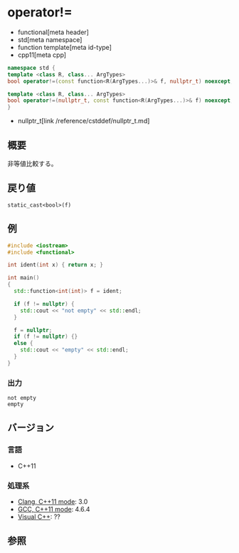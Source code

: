 # operator!=
* functional[meta header]
* std[meta namespace]
* function template[meta id-type]
* cpp11[meta cpp]

```cpp
namespace std {
template <class R, class... ArgTypes>
bool operator!=(const function<R(ArgTypes...)>& f, nullptr_t) noexcept;

template <class R, class... ArgTypes>
bool operator!=(nullptr_t, const function<R(ArgTypes...)>& f) noexcept;
}
```
* nullptr_t[link /reference/cstddef/nullptr_t.md]

## 概要
非等値比較する。


## 戻り値
`static_cast<bool>(f)`


## 例
```cpp example
#include <iostream>
#include <functional>

int ident(int x) { return x; }

int main()
{
  std::function<int(int)> f = ident;

  if (f != nullptr) {
    std::cout << "not empty" << std::endl;
  }

  f = nullptr;
  if (f != nullptr) {}
  else {
    std::cout << "empty" << std::endl;
  }
}
```

### 出力
```
not empty
empty
```


## バージョン
### 言語
- C++11


### 処理系
- [Clang, C++11 mode](/implementation.md#clang): 3.0
- [GCC, C++11 mode](/implementation.md#gcc): 4.6.4
- [Visual C++](/implementation.md#visual_cpp): ??


## 参照

